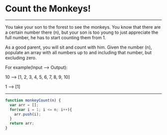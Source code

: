 # Count the Monkeys!

***
You take your son to the forest to see the monkeys. You know that there are a certain number there (n), but your son is too young to just appreciate the full number, he has to start counting them from 1.

As a good parent, you will sit and count with him. Given the number (n), populate an array with all numbers up to and including that number, but excluding zero.

For example(Input --> Output):

10 --> [1, 2, 3, 4, 5, 6, 7, 8, 9, 10]

 1 --> [1]
***

```js
function monkeyCount(n) {
  var arr = [];
  for(var i = 1; i <= n; i++){
    arr.push(i);
  }
  return arr;
}
```